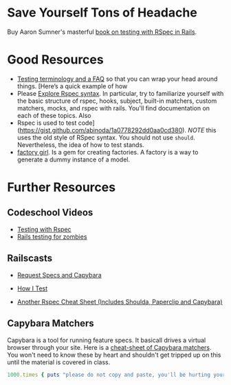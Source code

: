 # Save Yourself Tons of Headache

Buy Aaron Sumner's masterful [book on testing with RSpec in Rails][Sumner].

# Good Resources

- [Testing terminology and a FAQ](https://gist.github.com/edshadi/5706868) so
  that you can wrap your head around things.  [Here’s a quick example of how
- Please [Explore Rspec syntax](https://www.relishapp.com/rspec/). In
  particular, try to familiarize yourself with the basic structure of rspec,
  hooks, subject, built-in matchers, custom matchers, mocks, and rspec with
  rails. You'll find documentation on each of these topics.  Also
- Rspec is used to test
  code](https://gist.github.com/abinoda/1a0778292dd0aa0cd380).  _NOTE_ this
  uses the old style of RSpec syntax.  You should not use `should`.
  Nevertheless, the idea of how to test stands.
- [factory girl](https://github.com/thoughtbot/factory_girl_rails). Is a gem
  for creating factories.  A factory is a way to generate a dummy instance of a
  model.

# Further Resources

## Codeschool Videos

- [Testing with Rspec](https://www.codeschool.com/courses/testing-with-rspec)
- [Rails testing for zombies](https://www.codeschool.com/courses/rails-testing-for-zombies)

## Railscasts

- [Request Specs and Capybara](http://railscasts.com/episodes/257-request-specs-and-capybara)
- [How I Test](http://railscasts.com/episodes/275-how-i-test)

- [Another Rspec Cheat Sheet (Includes Shoulda, Paperclip and Capybara)](https://gist.github.com/steveclarke/2353100)

## Capybara Matchers

Capybara is a tool for running feature specs.  It basicall drives a virtual
browser through your site.  Here is a [cheat-sheet of Capybara
matchers](https://gist.github.com/steveclarke/2353100).  You won't need to know
these by heart and shouldn't get tripped up on this until the material is
covered in class.

```ruby
1000.times { puts "please do not copy and paste, you'll be hurting yourself." }
```

[Sumner]: https://leanpub.com/everydayrailsrspec

